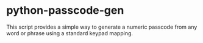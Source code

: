 # python-passcode-gen
This script provides a simple way to generate a numeric passcode from any word or phrase using a standard keypad mapping.
